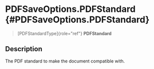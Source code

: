 PDFSaveOptions.PDFStandard {#PDFSaveOptions.PDFStandard}
==========================

> [PDFStandardType]{role="ref"} **PDFStandard**

Description
-----------

The PDF standard to make the document compatible with.

